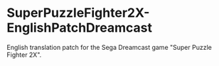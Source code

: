 # SuperPuzzleFighter2X-EnglishPatchDreamcast
English translation patch for the Sega Dreamcast game "Super Puzzle Fighter 2X".
